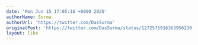 ```yaml
---
date: 'Mon Jun 15 17:05:16 +0000 2020'
authorName: Surma
authorUrl: 'https://twitter.com/DasSurma'
originalPost: 'https://twitter.com/DasSurma/status/1272575916363956230'
layout: like
---
```

